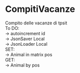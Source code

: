 # CompitiVacanze
Compito delle vacanze di tpsit<br>
To DO:<br>
	-> autoincrement id <br>
	-> JsonSaver Local<br>
	-> JsonLoader Local<br>
SET: <br>
	-> Animal in matrix pos<br>
GET: <br>
	-> Animal by pos<br>

